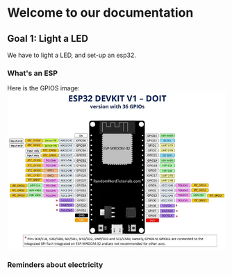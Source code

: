 # Welcome to our documentation

## Goal 1: Light a LED

We have to light a LED, and set-up an esp32.

### What's an ESP

Here is the GPIOS image:
![GPIO](GPIOS.webp)

### Reminders about electricity



